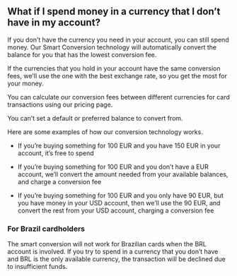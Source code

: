 ## What if I spend money in a currency that I don’t have in my account?  
If you don’t have the currency you need in your account, you can still spend money. Our Smart Conversion technology will automatically convert the balance for you that has the lowest conversion fee. 

If the currencies that you hold in your account have the same conversion fees, we'll use the one with the best exchange rate, so you get the most for your money.

You can calculate our conversion fees between different currencies for card transactions using our pricing page. 

You can’t set a default or preferred balance to convert from. 

Here are some examples of how our conversion technology works.

  * If you’re buying something for 100 EUR and you have 150 EUR in your account, it’s free to spend

  * If you’re buying something for 100 EUR and you don’t have a EUR account, we’ll convert the amount needed from your available balances, and charge a conversion fee

  * If you’re buying something for 100 EUR and you only have 90 EUR, but you have money in your USD account, then we’ll use the 90 EUR, and convert the rest from your USD account, charging a conversion fee




### For Brazil cardholders

The smart conversion will not work for Brazilian cards when the BRL account is involved. If you try to spend in a currency that you don’t have and BRL is the only available currency, the transaction will be declined due to insufficient funds.